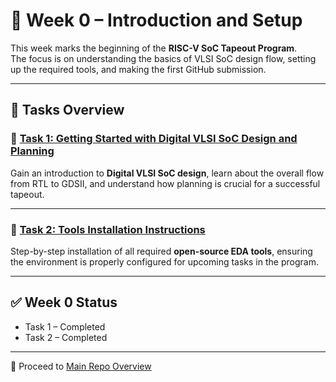 # 📘 Week 0 – Introduction and Setup

This week marks the beginning of the **RISC-V SoC Tapeout Program**.  
The focus is on understanding the basics of VLSI SoC design flow, setting up the required tools, and making the first GitHub submission.

---

## 📂 Tasks Overview

### 🔹 [Task 1: Getting Started with Digital VLSI SoC Design and Planning](./Task1/README.md)
Gain an introduction to **Digital VLSI SoC design**, learn about the overall flow from RTL to GDSII, and understand how planning is crucial for a successful tapeout.

---

### 🔹 [Task 2: Tools Installation Instructions](./Task2/README.md)
Step-by-step installation of all required **open-source EDA tools**, ensuring the environment is properly configured for upcoming tasks in the program.

---


## ✅ Week 0 Status
- Task 1 – Completed  
- Task 2 – Completed  

---

🔗 Proceed to [Main Repo Overview](../README.md)
